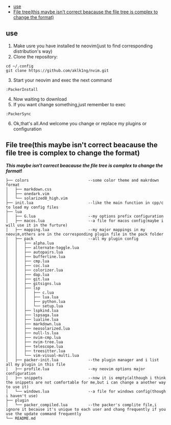 <!-- vim-markdown-toc GFM -->

* [use](#use)
* [File tree(this maybe isn't correct beacause the file tree is complex to change the format)](#file-treethis-maybe-isnt-correct-beacause-the-file-tree-is-complex-to-change-the-format)

<!-- vim-markdown-toc -->

## use
1. Make usre you have installed te neovim(just to find corresponding distribution's way)
2. Clone the repository:
```plaintext
cd ~/.config
git clone https://github.com/aklk1ng/nvim.git
```
3. Start your neovim and exec the next command
```plaintext
:PackerInstall
```
4. Now waiting to download
5. If you want change something,just remember to exec
```plaintext
:PackerSync
```
6. Ok,that's all.And welcome you change or replace my plugins or configuration
## File tree(this maybe isn't correct beacause the file tree is complex to change the format)

***This maybe isn't correct beacause the file tree is complex to change the format*!**

```dir
├── colors                          --some color theme and makrdown format
│   ├── markdown.css
│   ├── onedark.vim
│   └── solarized8_high.vim
├── init.lua                        --like the main function in cpp/c to load my config files
├── lua
│   ├── G.lua                       --my options prefix configuration
│   ├── macos.lua                   --a file for macos config(maybe i will use it in the furture)
│   ├── mapping.lua                 --my major mappings in my neovim,others are in the corresponding plugin file in the pack folder
│   ├── pack                        --all my plugin config
│   │   ├── alpha.lua
│   │   ├── alternate-toggle.lua
│   │   ├── autopairs.lua
│   │   ├── bufferline.lua
│   │   ├── cmp.lua
│   │   ├── coc.lua
│   │   ├── colorizer.lua
│   │   ├── dap.lua
│   │   ├── git.lua
│   │   ├── gitsigns.lua
│   │   ├── lsp
│   │   │   ├── c.lua
│   │   │   ├── lua.lua
│   │   │   ├── python.lua
│   │   │   └── setup.lua
│   │   ├── lspkind.lua
│   │   ├── lspsaga.lua
│   │   ├── lualine.lua
│   │   ├── markdown.lua
│   │   ├── neosolarized.lua
│   │   ├── null-ls.lua
│   │   ├── nvim-cmp.lua
│   │   ├── nvim-tree.lua
│   │   ├── telescope.lua
│   │   ├── treesitter.lua
│   │   └── vim-visual-multi.lua
│   ├── packer-init.lua             --the plugin manager and i list all my plugin in this file
│   ├── profile.lua                 --my neovim options major configuration
│   ├── snippets                    --now it is empty(although i think the snippets are not comfortable for me,but i can change a another way to use it)
│   └── windows.lua                 --a file for windows config(though i haven't use)
├── plugin
│   └── packer_compiled.lua         --the packer's complite file,i ignore it because it's unique to each user and chang frequently if you use the update command frequently
└── README.md
```
